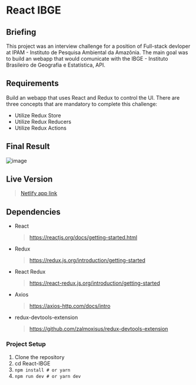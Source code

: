 # React IBGE

## Briefing

This project was an interview challenge for a position of Full-stack devloper at IPAM - Instituto de Pesquisa Ambiental da Amazônia. The main goal was to build an webapp that would comunicate with the IBGE - Instituto Brasileiro de Geografia e Estatística, API.

## Requirements

Build an webapp that uses React and Redux to control the UI. There are three concepts that are mandatory to complete this challenge:

- Utilize Redux Store
- Utilize Redux Reducers
- Utilize Redux Actions

## Final Result

![image](https://user-images.githubusercontent.com/78332530/130503123-f2b5b374-9957-49d6-aa8b-337b3e200570.png)

## Live Version

> [Netlify app link](https://react-ibge.netlify.app/)

## Dependencies

- React
  > https://reactjs.org/docs/getting-started.html
- Redux
  > https://redux.js.org/introduction/getting-started
- React Redux
  > https://react-redux.js.org/introduction/getting-started
- Axios
  > https://axios-http.com/docs/intro
- redux-devtools-extension
  > https://github.com/zalmoxisus/redux-devtools-extension

### Project Setup

1. Clone the repository
2. cd React-IBGE
3. `npm install # or yarn`
4. `npm run dev # or yarn dev`
